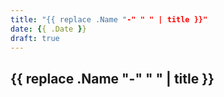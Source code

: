 ```yaml
---
title: "{{ replace .Name "-" " " | title }}"
date: {{ .Date }}
draft: true
---
```


## {{ replace .Name "-" " " | title }}
